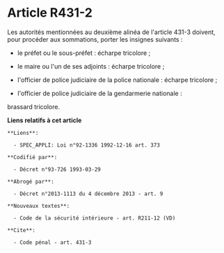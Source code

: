 # Article R431-2

Les autorités mentionnées au deuxième alinéa de l'article 431-3 doivent, pour procéder aux sommations, porter les insignes
suivants :

- le préfet ou le sous-préfet : écharpe tricolore ;

- le maire ou l'un de ses adjoints : écharpe tricolore ;

- l'officier de police judiciaire de la police nationale : écharpe tricolore ;

- l'officier de police judiciaire de la gendarmerie nationale : 

brassard tricolore.

**Liens relatifs à cet article**

	**Liens**:

	  - SPEC_APPLI: Loi n°92-1336 1992-12-16 art. 373

	**Codifié par**:

	  - Décret n°93-726 1993-03-29

	**Abrogé par**:

	  - Décret n°2013-1113 du 4 décembre 2013 - art. 9

	**Nouveaux textes**:

	  - Code de la sécurité intérieure - art. R211-12 (VD)

	**Cite**:

	  - Code pénal - art. 431-3
